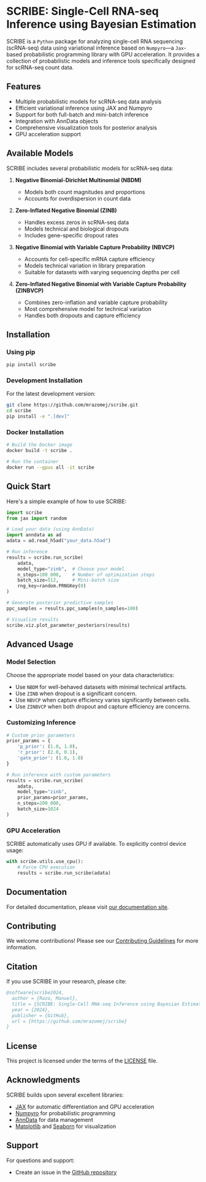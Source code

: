 # SCRIBE: Single-Cell RNA-seq Inference using Bayesian Estimation

SCRIBE is a `Python` package for analyzing single-cell RNA sequencing
(scRNA-seq) data using variational inference based on `Numpyro`—a `Jax`-based
probabilistic programming library with GPU acceleration. It provides a
collection of probabilistic models and inference tools specifically designed for
scRNA-seq count data.

## Features

- Multiple probabilistic models for scRNA-seq data analysis
- Efficient variational inference using JAX and Numpyro
- Support for both full-batch and mini-batch inference
- Integration with AnnData objects
- Comprehensive visualization tools for posterior analysis
- GPU acceleration support

## Available Models

SCRIBE includes several probabilistic models for scRNA-seq data:

1. **Negative Binomial-Dirichlet Multinomial (NBDM)**
   - Models both count magnitudes and proportions
   - Accounts for overdispersion in count data

2. **Zero-Inflated Negative Binomial (ZINB)**
   - Handles excess zeros in scRNA-seq data
   - Models technical and biological dropouts
   - Includes gene-specific dropout rates

3. **Negative Binomial with Variable Capture Probability (NBVCP)**
   - Accounts for cell-specific mRNA capture efficiency
   - Models technical variation in library preparation
   - Suitable for datasets with varying sequencing depths per cell

4. **Zero-Inflated Negative Binomial with Variable Capture Probability (ZINBVCP)**
   - Combines zero-inflation and variable capture probability
   - Most comprehensive model for technical variation
   - Handles both dropouts and capture efficiency

## Installation

### Using pip

```bash
pip install scribe
```

### Development Installation

For the latest development version:

```bash
git clone https://github.com/mrazomej/scribe.git
cd scribe
pip install -e ".[dev]"
```

### Docker Installation

```bash
# Build the Docker image
docker build -t scribe .

# Run the container
docker run --gpus all -it scribe
```

## Quick Start

Here's a simple example of how to use SCRIBE:

```python
import scribe
from jax import random

# Load your data (using AnnData)
import anndata as ad
adata = ad.read_h5ad("your_data.h5ad")

# Run inference
results = scribe.run_scribe(
    adata,
    model_type="zinb",  # Choose your model
    n_steps=100_000,    # Number of optimization steps
    batch_size=512,     # Mini-batch size
    rng_key=random.PRNGKey(0)
)

# Generate posterior predictive samples
ppc_samples = results.ppc_samples(n_samples=100)

# Visualize results
scribe.viz.plot_parameter_posteriors(results)
```

## Advanced Usage

### Model Selection

Choose the appropriate model based on your data characteristics:

- Use `NBDM` for well-behaved datasets with minimal technical artifacts.
- Use `ZINB` when dropout is a significant concern.
- Use `NBVCP` when capture efficiency varies significantly between cells.
- Use `ZINBVCP` when both dropout and capture efficiency are concerns.

### Customizing Inference

```python
# Custom prior parameters
prior_params = {
    'p_prior': (1.0, 1.0),
    'r_prior': (2.0, 0.1),
    'gate_prior': (1.0, 1.0)
}

# Run inference with custom parameters
results = scribe.run_scribe(
    adata,
    model_type="zinb",
    prior_params=prior_params,
    n_steps=200_000,
    batch_size=1024
)
```

### GPU Acceleration

SCRIBE automatically uses GPU if available. To explicitly control device usage:

```python
with scribe.utils.use_cpu():
    # Force CPU execution
    results = scribe.run_scribe(adata)
```

## Documentation

For detailed documentation, please visit [our documentation
site](https://scribe.readthedocs.io/).

## Contributing

We welcome contributions! Please see our [Contributing
Guidelines](CONTRIBUTING.md) for more information.

## Citation

If you use SCRIBE in your research, please cite:

```bibtex
@software{scribe2024,
  author = {Razo, Manuel},
  title = {SCRIBE: Single-Cell RNA-seq Inference using Bayesian Estimation},
  year = {2024},
  publisher = {GitHub},
  url = {https://github.com/mrazomej/scribe}
}
```

## License

This project is licensed under the terms of the [LICENSE](LICENSE) file.

## Acknowledgments

SCRIBE builds upon several excellent libraries:

- [JAX](https://github.com/google/jax) for automatic differentiation and GPU acceleration
- [Numpyro](https://github.com/pyro-ppl/numpyro) for probabilistic programming
- [AnnData](https://anndata.readthedocs.io/) for data management
- [Matplotlib](https://matplotlib.org/) and [Seaborn](https://seaborn.pydata.org/) for visualization

## Support

For questions and support:

- Create an issue in the [GitHub repository](https://github.com/mrazomej/scribe/issues)